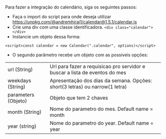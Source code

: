 Para fazer a integração do calendário, siga os seguintes passos:

- Faça o import do script para onde deseja utilizar
  <a href="https://unpkg.com/@andremhirai1/calendar@1.5.1/calendar.js">https://unpkg.com/@andremhirai1/calendar@1.5.1/calendar.js</a>
- Crie uma div com uma classe identificadora. 
  ```<div class="calendar"> </div>```
- Instancie um objeto dessa forma:

```<script>const calendar = new Calendar(".calendar", options)</script>```

- O segundo parâmetro recebe um objeto com as possíveis opções:

<table>
    <tr>
        <td>url (String) </td>
        <td>Url para fazer a requisicao pro servidor e buscar a lista de eventos do mes</td>
    </tr>
    <tr>
        <td>weekdays (String)</td>
        <td>Apresentação dos dias da semana. Opções: short(3 letras) ou narrow(1 letra)</td>
    </tr>
    <tr>
        <td>parameters (Objeto)</td>
        <td>Objeto que tem 2 chaves</td>
    </tr>
    <tr>
        <td>month (String)</td>
        <td>Nome do parametro do mes. Default name = month</td>
    </tr>
    <tr>
        <td>year (string)</td>
        <td>Nome do parametro do year. Default name = year</td>
    </tr>
</table>
